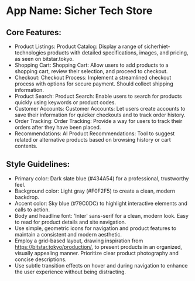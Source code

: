 # **App Name**: Sicher Tech Store

## Core Features:

- Product Listings: Product Catalog: Display a range of sicherhiet-technologies products with detailed specifications, images, and pricing, as seen on bitstar.tokyo.
- Shopping Cart: Shopping Cart: Allow users to add products to a shopping cart, review their selection, and proceed to checkout.
- Checkout: Checkout Process: Implement a streamlined checkout process with options for secure payment. Should collect shipping information.
- Product Search: Product Search: Enable users to search for products quickly using keywords or product codes.
- Customer Accounts: Customer Accounts: Let users create accounts to save their information for quicker checkouts and to track order history.
- Order Tracking: Order Tracking: Provide a way for users to track their orders after they have been placed.
- Recommendations: AI Product Recommendations: Tool to suggest related or alternative products based on browsing history or cart contents.

## Style Guidelines:

- Primary color: Dark slate blue (#434A54) for a professional, trustworthy feel.
- Background color: Light gray (#F0F2F5) to create a clean, modern backdrop.
- Accent color: Sky blue (#79C0DC) to highlight interactive elements and calls to action.
- Body and headline font: 'Inter' sans-serif for a clean, modern look. Easy to read for product details and site navigation.
- Use simple, geometric icons for navigation and product features to maintain a consistent and modern aesthetic.
- Employ a grid-based layout, drawing inspiration from https://bitstar.tokyo/production/, to present products in an organized, visually appealing manner. Prioritize clear product photography and concise descriptions.
- Use subtle transition effects on hover and during navigation to enhance the user experience without being distracting.